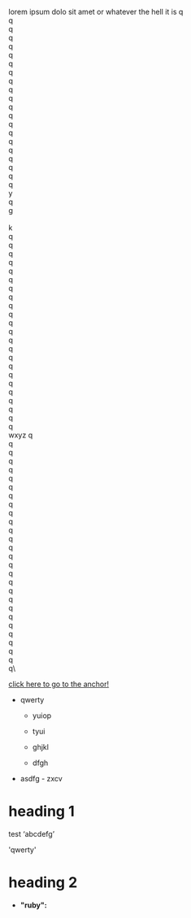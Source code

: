 lorem ipsum dolo sit amet or whatever the hell it is
q\
q\
q\
q\
q\
q\
q\
q\
q\
q\
q\
q\
q\
q\
q\
q\
q\
q\
q\
q\
q\
y\
q\
g\
<a name="test1"></a>\
k\
q\
q\
q\
q\
q\
q\
q\
q\
q\
q\
q\
q\
q\
q\
q\
q\
q\
q\
q\
q\
q\
q\
q\
wxyz
q\
q\
q\
q\
q\
q\
q\
q\
q\
q\
q\
q\
q\
q\
q\
q\
q\
q\
q\
q\
q\
q\
q\
q\
q\
q\
q\
q\


[click here to go to the anchor!](#test1)

- qwerty
  - yuiop
  - tyui

  - ghjkl
  - dfgh



- asdfg
       - zxcv




# heading 1

test
‘abcdefg’

'qwerty'


# heading 2


- **"ruby":**

